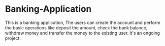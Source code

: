 # Banking-Application
This is a banking application, The users can create the account and perform the basic operations like deposit the amount, check the bank balance, withdraw money and transfer the money to the existing user.
It's an ongoing project.
